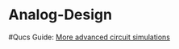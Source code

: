 # Analog-Design

#Qucs Guide: 
[More advanced circuit simulations](https://qucs-help.readthedocs.io/en/spice4qucs/ASim.html)
